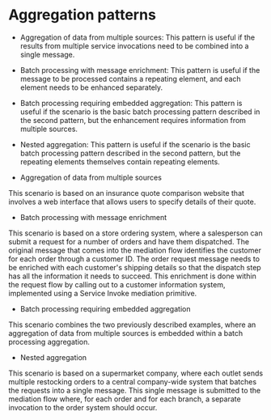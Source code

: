 <!-- image -->

# Aggregation patterns

- Aggregation of data from multiple sources: This pattern is useful if the results from
multiple service invocations need to be combined into a single message.
- Batch processing with message enrichment: This pattern is useful if the message to be
processed contains a repeating element, and each element needs to be enhanced separately.
- Batch processing requiring embedded aggregation: This pattern is useful if the scenario
is the basic batch processing pattern described in the second pattern, but the enhancement requires
information from multiple sources.
- Nested aggregation: This pattern is useful if the scenario is the basic batch processing
pattern described in the second pattern, but the repeating elements themselves contain repeating
elements.

- Aggregation of data from multiple sources

This scenario is based on an insurance quote comparison website that involves a web interface that allows users to specify details of their quote.
- Batch processing with message enrichment

This scenario is based on a store ordering system, where a salesperson can submit a request for a number of orders and have them dispatched. The original message that comes into the mediation flow identifies the customer for each order through a customer ID. The order request message needs to be enriched with each customer's shipping details so that the dispatch step has all the information it needs to succeed. This enrichment is done within the request flow by calling out to a customer information system, implemented using a Service Invoke mediation primitive.
- Batch processing requiring embedded aggregation

This scenario combines the two previously described examples, where an aggregation of data from multiple sources is embedded within a batch processing aggregation.
- Nested aggregation

This scenario is based on a supermarket company, where each outlet sends multiple restocking orders to a central company-wide system that batches the requests into a single message. This single message is submitted to the mediation flow where, for each order and for each branch, a separate invocation to the order system should occur.
